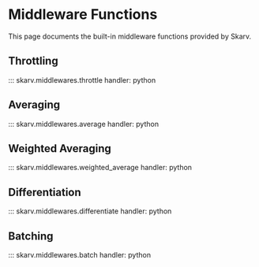 # Middleware Functions

This page documents the built-in middleware functions provided by Skarv.

## Throttling

::: skarv.middlewares.throttle
    handler: python

## Averaging

::: skarv.middlewares.average
    handler: python

## Weighted Averaging

::: skarv.middlewares.weighted_average
    handler: python

## Differentiation

::: skarv.middlewares.differentiate
    handler: python

## Batching

::: skarv.middlewares.batch
    handler: python 